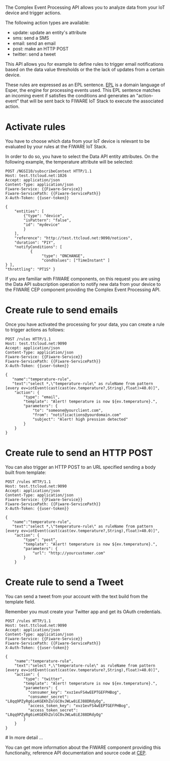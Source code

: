 The Complex Event Processing API allows you to analyze data from your IoT device and trigger actions.

The following action types are available:

- update: update an entity's attribute
- sms: send a SMS
- email: send an email
- post: make an HTTP POST
- twitter: send a tweet

This API allows you for example to define rules to trigger email notifications based on the data value thresholds or the the lack of updates from a certain device.

These rules are expressed as an EPL sentence. [EPL](http://www.espertech.com/esper/index.php) is a domain language of Esper, the engine for processing events used. This EPL sentence matches an incoming event if satisfies the conditions and generates an "action-event" that will be sent back to FIWARE IoT Stack to execute the associated action. 


# Activate rules

You have to choose which data from your IoT device is relevant to be evaluated by your rules at the FIWARE IoT Stack.

In order to do so, you have to select the Data API entity attributes. On the following example, the temperature attribute will be selected:

```
POST /NGSI10/subscribeContext HTTP/1.1
Host: test.ttcloud.net:1026
Accept: application/json
Content-Type: application/json
Fiware-Service: {{Fiware-Service}} 
Fiware-ServicePath: {{Fiware-ServicePath}} 
X-Auth-Token: {{user-token}}

{
    "entities": [
        {"type": "device",
        "isPattern": "false",
        "id": "mydevice"
        }
    ],
    "reference": "http://test.ttcloud.net:9090/notices", 
    "duration": "P1Y",
    "notifyConditions": [
           {
                "type": "ONCHANGE", 
                "condValues": ["TimeInstant" ]
} ],
"throttling": "PT1S" }
```

If you are familiar with FIWARE components, on this request you are using the Data API subscription operation to notify new data from your device to the FIWARE CEP component providing the Complex Event Processing API.

# Create rule to send emails

Once you have activated the processing for your data, you can create a rule to trigger actions as follows:

```
POST /rules HTTP/1.1
Host: test.ttcloud.net:9090
Accept: application/json
Content-Type: application/json
Fiware-Service: {{Fiware-Service}} 
Fiware-ServicePath: {{Fiware-ServicePath}} 
X-Auth-Token: {{user-token}}

{
   "name":"temperature-rule",
   "text":"select *,\"temperature-rule\" as ruleName from pattern [every ev=iotEvent(cast(cast(ev.temperature?,String),float)>40.0)]",
    "action": {
        "type": "email",
        "template": "Alert! temperature is now ${ev.temperature}.",
        "parameters": {
            "to": "someone@yourclient.com",
            "from": "notificactions@yourdomain.com"
            "subject": "Alert! high pression detected"
        }
    }
}
```



# Create rule to send an  HTTP POST

You can also trigger an HTTP POST to an URL specified sending a body built from template:

```
POST /rules HTTP/1.1
Host: test.ttcloud.net:9090
Accept: application/json
Content-Type: application/json
Fiware-Service: {{Fiware-Service}} 
Fiware-ServicePath: {{Fiware-ServicePath}} 
X-Auth-Token: {{user-token}}

{
   "name":"temperature-rule",
   "text":"select *,\"temperature-rule\" as ruleName from pattern [every ev=iotEvent(cast(cast(ev.temperature?,String),float)>40.0)]",
    "action": {
        "type": "post",
        "template": "Alert! temperature is now ${ev.temperature}.",
        "parameters": {
            "url": "http://yourcustomer.com"
        }
    }
```

# Create rule to send a Tweet

You can send a tweet from your account with the text build from the template field. 

Remember you must create your Twitter app and get its OAuth credentials.

```
POST /rules HTTP/1.1
Host: test.ttcloud.net:9090
Accept: application/json
Content-Type: application/json
Fiware-Service: {{Fiware-Service}} 
Fiware-ServicePath: {{Fiware-ServicePath}} 
X-Auth-Token: {{user-token}}

{
    "name":"temperature-rule",
    "text":"select *,\"temperature-rule\" as ruleName from pattern [every ev=iotEvent(cast(cast(ev.temperature?,String),float)>40.0)]",
    "action": {
        "type": "twitter",
        "template": "Alert! temperature is now ${ev.temperature}.",
        "parameters": {
          "consumer_key": "xvz1evFS4wEEPTGEFPHBog",
          "consumer_secret": "L8qq9PZyRg6ieKGEKhZolGC0vJWLw8iEJ88DRdyOg",
          "access_token_key": "xvz1evFS4wEEPTGEFPHBog",
          "access_token_secret": "L8qq9PZyRg6ieKGEKhZolGC0vJWLw8iEJ88DRdyOg"
        }
    }
}

```

# In more detail ...

You can get more information about the FIWARE component providing this functionalty, reference API documentation and source code at [CEP](cep.md).
